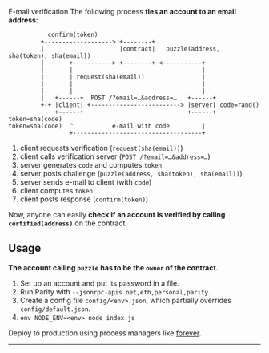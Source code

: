 E-mail verification
The following process **ties an account to an email address**:

```
           confirm(token)
         +-------------------> +--------+
         |                     |contract|   puzzle(address, sha(token), sha(email))
         |       +-----------> +--------+ <-----------+
         |       |                                    |
         |       | request(sha(email))                |
         |       |                                    |
         |       |                                    |
         |   +------+  POST /?email=…&address=…   +------+
         +-+ |client| +-------------------------> |server| code=rand()
             +------+                             +------+ token=sha(code)
token=sha(code)  ^           e-mail with code         |
                 +------------------------------------+
```

1. client requests verification (`request(sha(email))`)
2. client calls verification server (`POST /?email=…&address=…`)
3. server generates `code` and computes `token`
4. server posts challenge (`puzzle(address, sha(token), sha(email))`)
5. server sends e-mail to client (with `code`)
6. client computes `token`
7. client posts response (`confirm(token)`)

Now, anyone can easily **check if an account is verified by calling `certified(address)`** on the contract.
## Usage

**The account calling `puzzle` has to be the `owner` of the contract.**

1. Set up an account and put its password in a file.
2. Run Parity with `--jsonrpc-apis net,eth,personal,parity`.
3. Create a config file `config/<env>.json`, which partially overrides `config/default.json`.
4. `env NODE_ENV=<env> node index.js`

Deploy to production using process managers like [forever](https://github.com/foreverjs/forever#readme).

---
